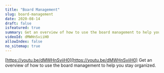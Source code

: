 ```yaml
---
title: "Board Management"
slug: board-management
date: 2020-08-14
draft: false
isfeatured: true
summary: Get an overview of how to use the board management to help you stay organized.
videoId: dMWHnSviiH0
allowIndex: false
no_sitemap: true
---
```




[https://youtu.be/dMWHnSviiH0](https://youtu.be/dMWHnSviiH0)
Get an overview of how to use the board management to help you stay organized.
